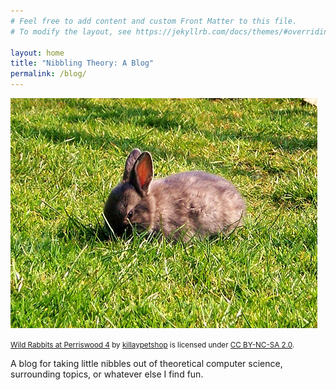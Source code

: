 ```yaml
---
# Feel free to add content and custom Front Matter to this file.
# To modify the layout, see https://jekyllrb.com/docs/themes/#overriding-theme-defaults

layout: home
title: "Nibbling Theory: A Blog"
permalink: /blog/
---
```

![Nibbling bun](/assets/nibbling-smol-bun.jpg)

<small>[Wild Rabbits at Perriswood 4](https://www.flickr.com/photos/23536089@N00/464019904) by [killaypetshop](https://www.flickr.com/photos/23536089@N00) is licensed under [CC BY-NC-SA 2.0](https://creativecommons.org/licenses/by-nc-sa/2.0/?ref=ccsearch&atype=html).</small>

A blog for taking little nibbles out of theoretical computer science, surrounding topics, or whatever else I find fun.
